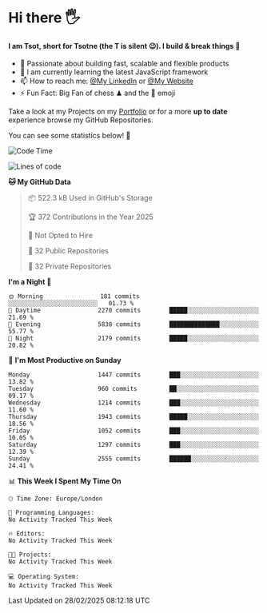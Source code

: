 # Hi there :raised_hand_with_fingers_splayed:
#### I am Tsot, short for Tsotne (the T is silent :wink:). I build & break things :space_invader:
- :telescope: Passionate about building fast, scalable and flexible products
- :seedling: I am currently learning the latest JavaScript framework 
- :mailbox: How to reach me: [@My LinkedIn](https://www.linkedin.com/in/tsotne-gvadzabia/) or [@My Website](https://tsotne.co.uk/contact)
- :zap: Fun Fact: Big Fan of chess ♟ and the 👾 emoji

Take a look at my Projects on my [Portfolio](https://tsotne.co.uk/) or for a more **up to date** experience browse my GitHub Repositories.

You can see some statistics below! :space_invader:
<!--START_SECTION:waka-->
![Code Time](http://img.shields.io/badge/Code%20Time-761%20hrs%202%20mins-blue)

![Lines of code](https://img.shields.io/badge/From%20Hello%20World%20I%27ve%20Written-7.2%20million%20lines%20of%20code-blue)

**🐱 My GitHub Data** 

> 📦 522.3 kB Used in GitHub's Storage 
 > 
> 🏆 372 Contributions in the Year 2025
 > 
> 🚫 Not Opted to Hire
 > 
> 📜 32 Public Repositories 
 > 
> 🔑 32 Private Repositories 
 > 
**I'm a Night 🦉** 

```text
🌞 Morning                181 commits         ░░░░░░░░░░░░░░░░░░░░░░░░░   01.73 % 
🌆 Daytime                2270 commits        █████░░░░░░░░░░░░░░░░░░░░   21.69 % 
🌃 Evening                5838 commits        ██████████████░░░░░░░░░░░   55.77 % 
🌙 Night                  2179 commits        █████░░░░░░░░░░░░░░░░░░░░   20.82 % 
```
📅 **I'm Most Productive on Sunday** 

```text
Monday                   1447 commits        ███░░░░░░░░░░░░░░░░░░░░░░   13.82 % 
Tuesday                  960 commits         ██░░░░░░░░░░░░░░░░░░░░░░░   09.17 % 
Wednesday                1214 commits        ███░░░░░░░░░░░░░░░░░░░░░░   11.60 % 
Thursday                 1943 commits        █████░░░░░░░░░░░░░░░░░░░░   18.56 % 
Friday                   1052 commits        ███░░░░░░░░░░░░░░░░░░░░░░   10.05 % 
Saturday                 1297 commits        ███░░░░░░░░░░░░░░░░░░░░░░   12.39 % 
Sunday                   2555 commits        ██████░░░░░░░░░░░░░░░░░░░   24.41 % 
```


📊 **This Week I Spent My Time On** 

```text
🕑︎ Time Zone: Europe/London

💬 Programming Languages: 
No Activity Tracked This Week

🔥 Editors: 
No Activity Tracked This Week

🐱‍💻 Projects: 
No Activity Tracked This Week

💻 Operating System: 
No Activity Tracked This Week
```


 Last Updated on 28/02/2025 08:12:18 UTC
<!--END_SECTION:waka-->
